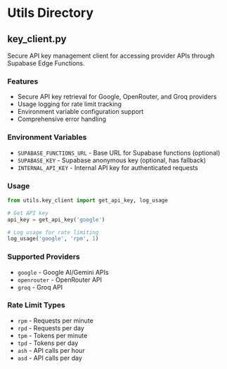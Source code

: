 # Utils Directory

## key_client.py

Secure API key management client for accessing provider APIs through Supabase Edge Functions.

### Features
- Secure API key retrieval for Google, OpenRouter, and Groq providers
- Usage logging for rate limit tracking
- Environment variable configuration support
- Comprehensive error handling

### Environment Variables
- `SUPABASE_FUNCTIONS_URL` - Base URL for Supabase functions (optional)
- `SUPABASE_KEY` - Supabase anonymous key (optional, has fallback)
- `INTERNAL_API_KEY` - Internal API key for authenticated requests

### Usage
```python
from utils.key_client import get_api_key, log_usage

# Get API key
api_key = get_api_key('google')

# Log usage for rate limiting
log_usage('google', 'rpm', 1)
```

### Supported Providers
- `google` - Google AI/Gemini APIs
- `openrouter` - OpenRouter API
- `groq` - Groq API

### Rate Limit Types
- `rpm` - Requests per minute
- `rpd` - Requests per day
- `tpm` - Tokens per minute
- `tpd` - Tokens per day
- `ash` - API calls per hour
- `asd` - API calls per day
